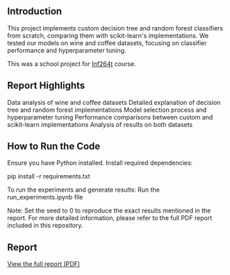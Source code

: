## Introduction
This project implements custom decision tree and random forest classifiers from scratch, comparing them with scikit-learn's implementations. We tested our models on wine and coffee datasets, focusing on classifier performance and hyperparameter tuning. 

This was a school project for [Inf264t]((https://www4.uib.no/emner/INF264)) course.


## Report Highlights

Data analysis of wine and coffee datasets
Detailed explanation of decision tree and random forest implementations
Model selection process and hyperparameter tuning
Performance comparisons between custom and scikit-learn implementations
Analysis of results on both datasets


## How to Run the Code

Ensure you have Python installed.
Install required dependencies:

pip install -r requirements.txt

To run the experiments and generate results:
Run the run_experiments.ipynb file



Note: Set the seed to 0 to reproduce the exact results mentioned in the report.
For more detailed information, please refer to the full PDF report included in this repository.


## Report

[View the full report (PDF)](Report.pdf)
